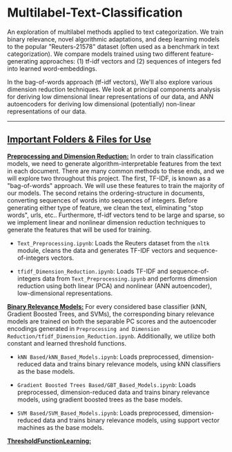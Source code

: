 # Multilabel-Text-Classification

An exploration of multilabel methods applied to text categorization. We train binary relevance, novel algorithmic adaptations, and deep learning models to the popular "Reuters-21578" dataset (often used as a benchmark in text categorization). We compare models trained using two different feature-generating approaches: (1) tf-idf vectors and (2) sequences of integers fed into learned word-embeddings.

In the bag-of-words approach (tf-idf vectors), We'll also explore various dimension reduction techniques. We look at principal components analysis for deriving low dimensional linear representations of our data, and ANN autoencoders for deriving low dimensional (potentially) non-linear representations of our data.

---

## <u>Important Folders \& Files for Use</u>

**<u>Preprocessing and Dimension Reduction:</u>**
In order to train classification models, we need to generate algorithm-interpretable features from the text in each document. There are many common methods to these ends, and we will explore two throughout this project. The first, TF-IDF, is known as a "bag-of-words" approach. We will use these features to train the majority of our models. The second retains the ordering-structure in documents, converting sequences of words into sequences of integers. Before generating either type of feature, we clean the text, eliminating "stop words", urls, etc.. Furthermore, tf-idf vectors tend to be large and sparse, so we implement linear and nonlinear dimension reduction techniques to generate the features that will be used for training.

* `Text_Preprocessing.ipynb`: Loads the Reuters dataset from the `nltk` module, cleans the data and generates TF-IDF vectors and sequence-of-integers vectors.

* `tfidf_Dimension_Reduction.ipynb`: Loads TF-IDF and sequence-of-integers data from `Text_Preprocessing.ipynb` and performs dimension reduction using both linear (PCA) and nonlinear (ANN autoencoder), low-dimensional representations.

**<u>Binary Relevance Models:</u>**
For every considered base classifier (kNN, Gradient Boosted Trees, and SVMs), the corresponding binary relevance models are trained on both the separable PC scores and the autoencoder encodings generated in `Preprocessing and Dimension Reduction/tfidf_Dimension_Reduction.ipynb`. Additionally, we utilize both constant and learned threshold functions.

* `kNN Based/kNN_Based_Models.ipynb`: Loads preprocessed, dimension-reduced data and trains binary relevance models, using kNN classifiers as the base models. 

* `Gradient Boosted Trees Based/GBT_Based_Models.ipynb`: Loads preprocessed, dimension-reduced data and trains binary relevance models, using gradient boosted trees as the base models.

* `SVM Based/SVM_Based_Models.ipynb`: Loads preprocessed, dimension-reduced data and trains binary relevance models, using support vector machines as the base models.

**<u>ThresholdFunctionLearning:</u>**
